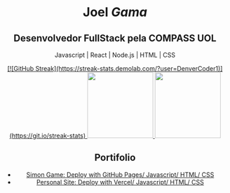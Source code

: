 <main align="center">
  <h1 class="nome">Joel <em>Gama</em></h1>
  <h2>Desenvolvedor FullStack pela COMPASS UOL</h2>
<p> Javascript | React | Node.js | HTML | CSS</p>
  

<section align="center">
    <a href="https://github.com/yoelgama">
      [![GitHub Streak](https://streak-stats.demolab.com/?user=DenverCoder1)](https://git.io/streak-stats)
      <img height="150em"
        src="https://github-readme-stats.vercel.app/api?username=yoelgama&show_icons=true&theme=radical&include_all_commits=true&count_private=true" />
      <img height="150em"
        src="https://github-readme-stats.vercel.app/api/top-langs/?username=yoelgama&layout=compact&langs_count=7&theme=radical" />
    </a>
</section>
<section id="portifolio">
  <h2>Portifolio</h2>
  <ul>
    <li><a href="https://yoelgama.github.io/Simon-Game/">Simon Game: Deploy with GitHub Pages/ Javascript/ HTML/ CSS</a></li>
    <li><a href="https://joelgama.com/">Personal Site: Deploy with Vercel/ Javascript/ HTML/ CSS</a></li>
  </ul>
</section>
</main>
